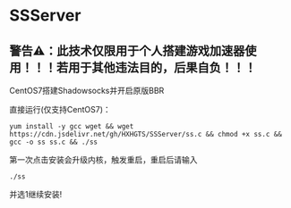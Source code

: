 # SSServer

## 警告⚠：此技术仅限用于个人搭建游戏加速器使用！！！若用于其他违法目的，后果自负！！！

CentOS7搭建Shadowsocks并开启原版BBR

直接运行(仅支持CentOS7)：

`yum install -y gcc wget && wget https://cdn.jsdelivr.net/gh/HXHGTS/SSServer/ss.c && chmod +x ss.c && gcc -o ss ss.c && ./ss`

第一次点击安装会升级内核，触发重启，重启后请输入

`./ss`

并选1继续安装!
